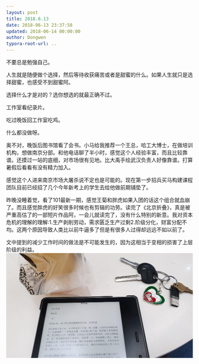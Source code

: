 ```yaml
---
layout: post
title: 2018.6.13
date: 2018-06-13 23:37:58
updated: 2018-06-14 00:00:00
author: Dongwen
typora-root-url: ..
---
```




不要总是勉强自己。

人生就是随便做个选择，然后等待收获痛苦或者是甜蜜的什么。如果人生就只是选择甜蜜，也感受不到甜蜜阿。

选择什么才是对的？选你想选的就最正确不过。

工作室看纪录片。

吃过晚饭回工作室吃鸡。

什么都没做呀。

奥不对，晚饭后图书馆看了会书。小马给我推荐一个王总，哈工大博士，在做培训机构，想做南京分部。和他电话聊了半小时，感觉这个人经验丰富，而且比较靠谱。还摸过一站的底细，对市场很有见地。比大禹手绘武汉负责人好像靠谱。打算暑假后看看有没有精力加入。

感觉这个人进来南京市场大屠杀说不定也是可能的。现在第一步招兵买马构建课程团队目前已经招了几个今年新考上的学生去给他做前期铺垫了。

昨晚没睡着觉，看了101最新一期，感觉王菊和胖虎如果入团的话这个组合就血崩了。而且感觉胖虎的好笑很多时候也有剪辑的功劳。读完了《北京折叠》，真是被严重高估了的一部短片作品阿，一会儿就读完了，没有什么特别的新意。我对资本危机的理解的理解:1.生产剥削劳动，需求匮乏生产过剩2.阶级分化，财富分配不均。这两个原因导致人类比以前牛逼多了但是有很多人过得却远远不如以前了。

文中提到的减少工作时间的做法是不可能发生的，因为这相当于变相的损害了上层阶级的利益。
 ![](/img/in-post/p51410427.jpg)
